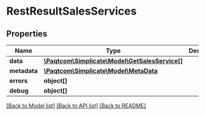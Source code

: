 # RestResultSalesServices

## Properties

 Name         | Type                                                              | Description | Notes      
--------------|-------------------------------------------------------------------|-------------|------------
 **data**     | [**\Paqtcom\Simplicate\Model\GetSalesService[]**](GetSalesService.md) |             | [optional] 
 **metadata** | [**\Paqtcom\Simplicate\Model\MetaData**](MetaData.md)                 |             | [optional] 
 **errors**   | **object[]**                                                      |             | [optional] 
 **debug**    | **object[]**                                                      |             | [optional] 

[[Back to Model list]](../README.md#documentation-for-models) [[Back to API list]](../README.md#documentation-for-api-endpoints) [[Back to README]](../README.md)


